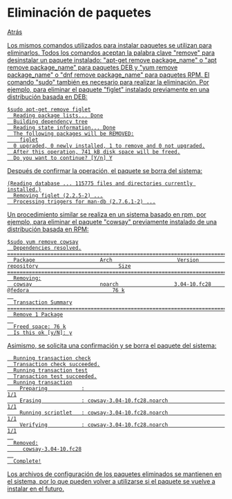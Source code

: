 # Eliminación de paquetes
<p><a href=../README.md>Atrás</a</p>
  
Los mismos comandos utilizados para instalar paquetes se utilizan para eliminarlos. Todos los comandos aceptan la palabra clave "remove" para desinstalar un paquete instalado: "apt-get remove package_name" o "apt remove package_name" para paquetes DEB y "yum remove package_name" o "dnf remove package_name" para paquetes RPM. El comando "sudo" también es necesario para realizar la eliminación. Por ejemplo, para eliminar el paquete "figlet" instalado previamente en una distribución basada en DEB:
  
```
$sudo apt-get remove figlet
  Reading package lists... Done
  Building dependency tree
  Reading state information... Done
  The following packages will be REMOVED:
    figlet
  0 upgraded, 0 newly installed, 1 to remove and 0 not upgraded.
  After this operation, 741 kB disk space will be freed.
  Do you want to continue? [Y/n] Y
```
  
  <p>Después de confirmar la operación, el paquete se borra del sistema:</p>
  
```
(Reading database ... 115775 files and directories currently installed.)
  Removing figlet (2.2.5-2) ...
  Processing triggers for man-db (2.7.6.1-2) ...
```
  
  <p>Un procedimiento similar se realiza en un sistema basado en rpm, por ejemplo, para eliminar el paquete "cowsay" previamente instalado de una distribución basada en RPM:</p>
  
```
$sudo yum remove cowsay
  Dependencies resolved.
================================================================================================================================
  Package                     Arch                     Version                      repository                          Size
================================================================================================================================
  Removing:
  cowsay                      noarch                  3.04-10.fc28                    @fedora                           76 k
  
  Transaction Summary
================================================================================================================================
  Remove 1 Package
  
  Freed space: 76 k
  Is this ok [y/N]: y
```
  
  <p>Asimismo, se solicita una confirmación y se borra el paquete del sistema:</p>
  
```
  Running transaction check
  Transaction check succeeded.
  Running transaction test
  Transaction test succeeded.
  Running transaction
    Preparing           :                                                                                     1/1
    Erasing             : cowsay-3.04-10.fc28.noarch                                                          1/1
    Running scriptlet   : cowsay-3.04-10.fc28.noarch                                                          1/1
    Verifying           : cowsay-3.04-10.fc28.noarch                                                          1/1
  
  Removed:
     cowsay-3.04-10.fc28
  
  Complete!
```
  <p>Los archivos de configuración de los paquetes eliminados se mantienen en el sistema, por lo que pueden volver a utilizarse si el paquete se vuelve a instalar en el futuro.</p>
